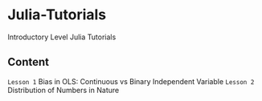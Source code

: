 # Julia-Tutorials
Introductory Level Julia Tutorials

## Content
`Lesson 1` Bias in OLS: Continuous vs Binary Independent Variable
`Lesson 2` Distribution of Numbers in Nature
